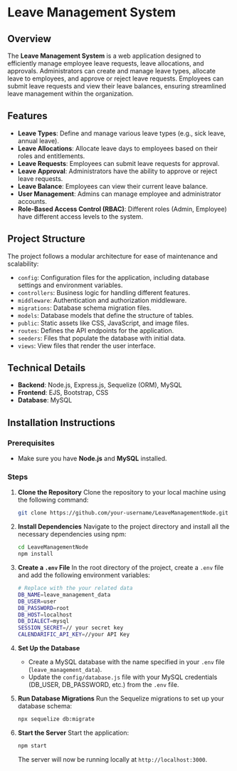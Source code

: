 # Leave Management System

## Overview

The **Leave Management System** is a web application designed to efficiently manage employee leave requests, leave allocations, and approvals. Administrators can create and manage leave types, allocate leave to employees, and approve or reject leave requests. Employees can submit leave requests and view their leave balances, ensuring streamlined leave management within the organization.

## Features

- **Leave Types**: Define and manage various leave types (e.g., sick leave, annual leave).
- **Leave Allocations**: Allocate leave days to employees based on their roles and entitlements.
- **Leave Requests**: Employees can submit leave requests for approval.
- **Leave Approval**: Administrators have the ability to approve or reject leave requests.
- **Leave Balance**: Employees can view their current leave balance.
- **User Management**: Admins can manage employee and administrator accounts.
- **Role-Based Access Control (RBAC)**: Different roles (Admin, Employee) have different access levels to the system.

## Project Structure

The project follows a modular architecture for ease of maintenance and scalability:

- `config`: Configuration files for the application, including database settings and environment variables.
- `controllers`: Business logic for handling different features.
- `middleware`: Authentication and authorization middleware.
- `migrations`: Database schema migration files.
- `models`: Database models that define the structure of tables.
- `public`: Static assets like CSS, JavaScript, and image files.
- `routes`: Defines the API endpoints for the application.
- `seeders`: Files that populate the database with initial data.
- `views`: View files that render the user interface.

## Technical Details

- **Backend**: Node.js, Express.js, Sequelize (ORM), MySQL
- **Frontend**: EJS, Bootstrap, CSS
- **Database**: MySQL

## Installation Instructions

### Prerequisites
- Make sure you have **Node.js** and **MySQL** installed.

### Steps

1. **Clone the Repository**
   Clone the repository to your local machine using the following command:
   ```bash
   git clone https://github.com/your-username/LeaveManagementNode.git
   ```

2. **Install Dependencies**
   Navigate to the project directory and install all the necessary dependencies using npm:
   ```bash
   cd LeaveManagementNode
   npm install
   ```

3. **Create a `.env` File**
   In the root directory of the project, create a `.env` file and add the following environment variables:
   ```bash
   # Replace with the your related data
   DB_NAME=leave_management_data
   DB_USER=user
   DB_PASSWORD=root      
   DB_HOST=localhost
   DB_DIALECT=mysql
   SESSION_SECRET=// your secret key
   CALENDARIFIC_API_KEY=//your API Key
   ```

4. **Set Up the Database**
   - Create a MySQL database with the name specified in your `.env` file (`leave_management_data`).
   - Update the `config/database.js` file with your MySQL credentials (DB_USER, DB_PASSWORD, etc.) from the `.env` file.

5. **Run Database Migrations**
   Run the Sequelize migrations to set up your database schema:
   ```bash
   npx sequelize db:migrate
   ```

6. **Start the Server**
   Start the application:
   ```bash
   npm start
   ```
   The server will now be running locally at `http://localhost:3000`.
